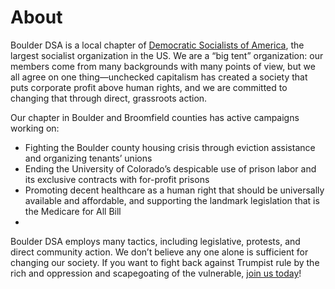 ---
---
# About

Boulder DSA is a local chapter of [Democratic Socialists of America](http://www.dsausa.org), the largest socialist organization in the US. We are a “big tent” organization: our members come from many backgrounds with many points of view, but we all agree on one thing—unchecked capitalism has created a society that puts corporate profit above human rights, and we are committed to changing that through direct, grassroots action.

Our chapter in Boulder and Broomfield counties has active campaigns working on: 

* Fighting the Boulder county housing crisis through eviction assistance and organizing tenants’ unions
* Ending the University of Colorado’s despicable use of prison labor and its exclusive contracts with for-profit prisons
* Promoting decent healthcare as a human right that should be universally available and affordable, and supporting the landmark legislation that is the Medicare for All Bill
* 
Boulder DSA employs many tactics, including legislative, protests, and direct community action. We don’t believe any one alone is sufficient for changing our society. If you want to fight back against Trumpist rule by the rich and oppression and scapegoating of the vulnerable, [join us today](/contact/)!
